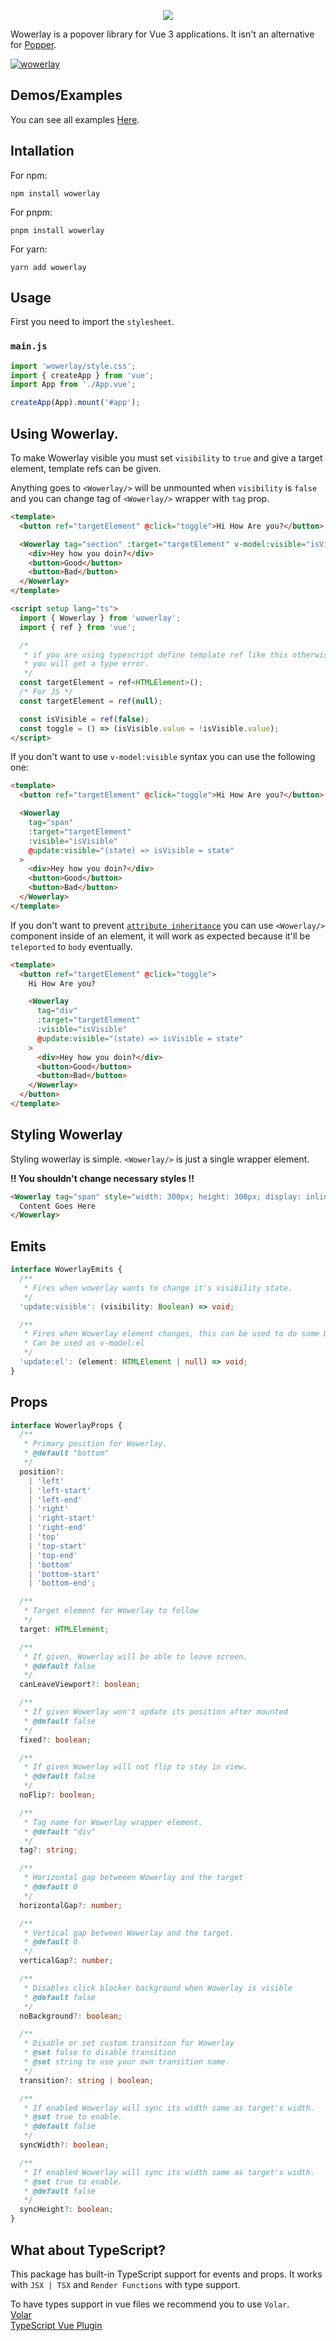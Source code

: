 <p align="center">
   <img src="md/wowerlay.png">
</p>

Wowerlay is a popover library for Vue 3 applications. It isn't an alternative for [Popper](https://popper.js.org/).

[![wowerlay](https://img.shields.io/npm/v/wowerlay)](https://npmjs.com/package/wowerlay)

## Demos/Examples

You can see all examples [Here](https://wowerlay.pages.dev).

## Intallation

For npm:

```
npm install wowerlay
```

For pnpm:

```
pnpm install wowerlay
```

For yarn:

```
yarn add wowerlay
```

## Usage

First you need to import the `stylesheet`.

### `main.js`

```ts
import 'wowerlay/style.css';
import { createApp } from 'vue';
import App from './App.vue';

createApp(App).mount('#app');
```

## Using Wowerlay.

To make Wowerlay visible you must set `visibility` to `true` and give a target element, template refs can be given.

Anything goes to `<Wowerlay/>` will be unmounted when `visibility` is `false` and you can change tag of `<Wowerlay/>` wrapper with `tag` prop.

```html
<template>
  <button ref="targetElement" @click="toggle">Hi How Are you?</button>

  <Wowerlay tag="section" :target="targetElement" v-model:visible="isVisible">
    <div>Hey how you doin?</div>
    <button>Good</button>
    <button>Bad</button>
  </Wowerlay>
</template>

<script setup lang="ts">
  import { Wowerlay } from 'wowerlay';
  import { ref } from 'vue';

  /*
   * if you are using typescript define template ref like this otherwise
   * you will get a type error.
   */
  const targetElement = ref<HTMLElement>();
  /* For JS */
  const targetElement = ref(null);

  const isVisible = ref(false);
  const toggle = () => (isVisible.value = !isVisible.value);
</script>
```

If you don't want to use `v-model:visible` syntax you can use the following one:

```html
<template>
  <button ref="targetElement" @click="toggle">Hi How Are you?</button>

  <Wowerlay
    tag="span"
    :target="targetElement"
    :visible="isVisible"
    @update:visible="(state) => isVisible = state"
  >
    <div>Hey how you doin?</div>
    <button>Good</button>
    <button>Bad</button>
  </Wowerlay>
</template>
```

If you don't want to prevent [`attribute inheritance`](https://v3.vuejs.org/guide/component-attrs.html#attribute-inheritance) you can use
`<Wowerlay/>` component inside of an element, it will work as expected because it'll be `teleported` to `body` eventually.

```html
<template>
  <button ref="targetElement" @click="toggle">
    Hi How Are you?

    <Wowerlay
      tag="div"
      :target="targetElement"
      :visible="isVisible"
      @update:visible="(state) => isVisible = state"
    >
      <div>Hey how you doin?</div>
      <button>Good</button>
      <button>Bad</button>
    </Wowerlay>
  </button>
</template>
```

## Styling Wowerlay

Styling wowerlay is simple. `<Wowerlay/>` is just a single wrapper element.

**!! You shouldn't change necessary styles !!**

```html
<Wowerlay tag="span" style="width: 300px; height: 300px; display: inline-block">
  Content Goes Here
</Wowerlay>
```

## Emits

```ts
interface WowerlayEmits {
  /**
   * Fires when wowerlay wants to change it's visibility state.
   */
  'update:visible': (visibility: Boolean) => void;

  /**
   * Fires when Wowerlay element changes, this can be used to do some DOM stuff to Wowerlay popover element.
   * Can be used as v-model:el
   */
  'update:el': (element: HTMLElement | null) => void;
}
```

## Props

```ts
interface WowerlayProps {
  /**
   * Primary position for Wowerlay.
   * @default "bottom"
   */
  position?:
    | 'left'
    | 'left-start'
    | 'left-end'
    | 'right'
    | 'right-start'
    | 'right-end'
    | 'top'
    | 'top-start'
    | 'top-end'
    | 'bottom'
    | 'bottom-start'
    | 'bottom-end';

  /**
   * Target element for Wowerlay to follow
   */
  target: HTMLElement;

  /**
   * If given, Wowerlay will be able to leave screen.
   * @default false
   */
  canLeaveViewport?: boolean;

  /**
   * If given Wowerlay won't update its position after mounted
   * @default false
   */
  fixed?: boolean;

  /**
   * If given Wowerlay will not flip to stay in view.
   * @default false
   */
  noFlip?: boolean;

  /**
   * Tag name for Wowerlay wrapper element.
   * @default "div"
   */
  tag?: string;

  /**
   * Horizontal gap betweeen Wowerlay and the target
   * @default 0
   */
  horizontalGap?: number;

  /**
   * Vertical gap between Wowerlay and the target.
   * @default 0
   */
  verticalGap?: number;

  /**
   * Disables click blocker background when Wowerlay is visible
   * @default false
   */
  noBackground?: boolean;

  /**
   * Disable or set custom transition for Wowerlay
   * @set false to disable transition
   * @set string to use your own transition name.
   */
  transition?: string | boolean;

  /**
   * If enabled Wowerlay will sync its width same as target's width.
   * @set true to enable.
   * @default false
   */
  syncWidth?: boolean;

  /**
   * If enabled Wowerlay will sync its width same as target's width.
   * @set true to enable.
   * @default false
   */
  syncHeight?: boolean;
}
```

## What about TypeScript?

This package has built-in TypeScript support for events and props. It works with `JSX | TSX` and `Render Functions` with type support.

To have types support in vue files we recommend you to use `Volar`. <br>
[Volar](https://marketplace.visualstudio.com/items?itemName=johnsoncodehk.volar) <br>
[TypeScript Vue Plugin](https://marketplace.visualstudio.com/items?itemName=johnsoncodehk.vscode-typescript-vue-plugin)
